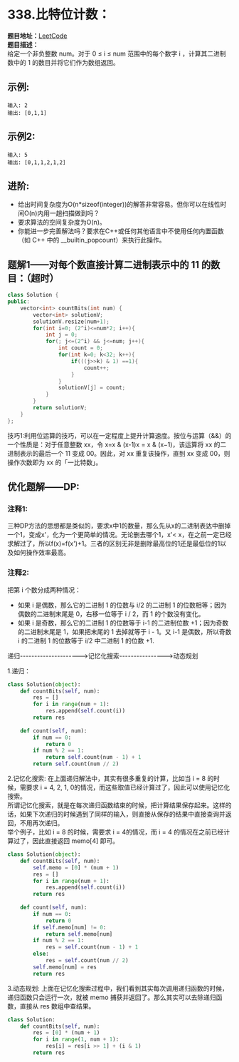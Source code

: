 # 338.比特位计数：  
**题目地址：**[LeetCode](https://leetcode-cn.com/problems/counting-bits/)  
**题目描述：**  
给定一个非负整数 num。对于 0 ≤ i ≤ num 范围中的每个数字 i ，计算其二进制数中的 1 的数目并将它们作为数组返回。  
## 示例:
```
输入: 2
输出: [0,1,1]
```
## 示例2:
```
输入: 5
输出: [0,1,1,2,1,2]
```

## 进阶:
* 给出时间复杂度为O(n*sizeof(integer))的解答非常容易。但你可以在线性时间O(n)内用一趟扫描做到吗？
* 要求算法的空间复杂度为O(n)。
* 你能进一步完善解法吗？要求在C++或任何其他语言中不使用任何内置函数（如 C++ 中的 __builtin_popcount）来执行此操作。  



## 题解1——对每个数直接计算二进制表示中的 11 的数目：（超时）
```cpp
class Solution {
public:
    vector<int> countBits(int num) {
        vector<int> solutionV;
        solutionV.resize(num+1);
        for(int i=0; (2^i)<=num*2; i++){
            int j = 0;
            for(; j<=(2^i) && j<=num; j++){
                int count = 0;
                for(int k=0; k<32; k++){
                    if(((j>>k) & 1) ==1){
                        count++;
                    }
                }
                solutionV[j] = count;
            }
        }
        return solutionV;
    }
};
```
技巧1:利用位运算的技巧，可以在一定程度上提升计算速度。按位与运算（\&&）的一个性质是：对于任意整数 xx，令 x=x \& (x-1)x = x \& (x−1)，该运算将 xx 的二进制表示的最后一个 11 变成 00。因此，对 xx 重复该操作，直到 xx 变成 00，则操作次数即为 xx 的「一比特数」。


## 优化题解——DP: 
### **注释1:**  
三种DP方法的思想都是类似的，要求x中1的数量，那么先从x的二进制表达中删掉一个1，变成x'，化为一个更简单的情况。无论删去哪个1，x'< x，在之前一定已经求解过了，所以f(x)=f(x')+1。三者的区别无非是删除最高位的1还是最低位的1以及如何操作效率最高。

### **注释2:**
把第 i 个数分成两种情况：  
* 如果 i 是偶数，那么它的二进制 1 的位数与 i/2 的二进制 1 的位数相等；因为偶数的二进制末尾是 0，右移一位等于 i / 2，而 1 的个数没有变化。
* 如果 i 是奇数，那么它的二进制 1 的位数等于 i-1 的二进制位数 +1；因为奇数的二进制末尾是 1，如果把末尾的 1 去掉就等于 i - 1。又 i-1 是偶数，所以奇数 i 的二进制 1 的位数等于 i/2 中二进制 1 的位数 +1.  

递归--------------------->记忆化搜索---------------->动态规划

1.递归：
```python
class Solution(object):
    def countBits(self, num):
        res = []
        for i in range(num + 1):
            res.append(self.count(i))
        return res
    
    def count(self, num):
        if num == 0:
            return 0
        if num % 2 == 1:
            return self.count(num - 1) + 1
        return self.count(num // 2)
```

2.记忆化搜索:
在上面递归解法中，其实有很多重复的计算，比如当 i = 8 的时候，需要求 i = 4, 2, 1, 0的情况，而这些取值已经计算过了，因此可以使用记忆化搜索。  
所谓记忆化搜索，就是在每次递归函数结束的时候，把计算结果保存起来。这样的话，如果下次递归的时候遇到了同样的输入，则直接从保存的结果中直接查询并返回，不用再次递归。  
举个例子，比如 i = 8 的时候，需要求 i = 4的情况，而 i = 4 的情况在之前已经计算过了，因此直接返回 memo[4] 即可。
```python
class Solution(object):
    def countBits(self, num):
        self.memo = [0] * (num + 1)
        res = []
        for i in range(num + 1):
            res.append(self.count(i))
        return res
    
    def count(self, num):
        if num == 0:
            return 0
        if self.memo[num] != 0:
            return self.memo[num]
        if num % 2 == 1:
            res = self.count(num - 1) + 1
        else:
            res = self.count(num // 2)
        self.memo[num] = res
        return res
```
3.动态规划:
上面在记忆化搜索过程中，我们看到其实每次调用递归函数的时候，递归函数只会运行一次，就被 memo 捕获并返回了。那么其实可以去除递归函数，直接从 res 数组中查结果。
```python
class Solution:
    def countBits(self, num):
        res = [0] * (num + 1)
        for i in range(1, num + 1):
            res[i] = res[i >> 1] + (i & 1)
        return res
```